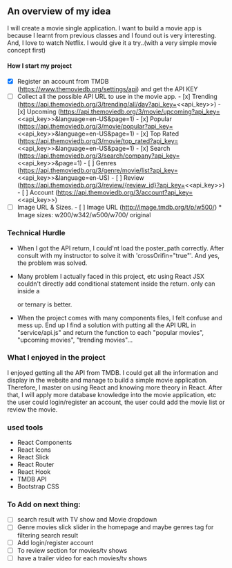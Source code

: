 ## An overview of my idea

I will create a movie single application. I want to build a movie app is because I learnt from previous classes and I found out is very interesting. And, I love to watch Netflix. I would give it a try..(with a very simple movie concept first)

#### How I start my project

-   [x] Register an account from TMDB (https://www.themoviedb.org/settings/api) and get the API KEY
-   [ ] Collect all the possible API URL to use in the movie app. - [x] Trending (https://api.themoviedb.org/3/trending/all/day?api_key=<<api_key>>) - [x] Upcoming (https://api.themoviedb.org/3/movie/upcoming?api_key=<<api_key>>&language=en-US&page=1) - [x] Popular (https://api.themoviedb.org/3/movie/popular?api_key=<<api_key>>&language=en-US&page=1) - [x] Top Rated (https://api.themoviedb.org/3/movie/top_rated?api_key=<<api_key>>&language=en-US&page=1) - [x] Search (https://api.themoviedb.org/3/search/company?api_key=<<api_key>>&page=1) - [ ] Genres (https://api.themoviedb.org/3/genre/movie/list?api_key=<<api_key>>&language=en-US) - [ ] Review (https://api.themoviedb.org/3/review/{review_id}?api_key=<<api_key>>) - [ ] Account (https://api.themoviedb.org/3/account?api_key=<<api_key>>)
-   [ ] Image URL & Sizes. - [ ] Image URL (http://image.tmdb.org/t/p/w500/) \* Image sizes: w200/w342/w500/w700/ original

### Technical Hurdle

-   When I got the API return, I could'nt load the poster_path correctly. After consult with my instructor to solve it with 'crossOrifin="true"'. And yes, the problem was solved.
-   Many problem I actually faced in this project, etc using React JSX couldn't directly add conditional statement inside the return. only can inside a <div> or ternary is better.

-   When the project comes with many components files, I felt confuse and mess up. End up I find a solution with putting all the API URL in "service/api.js" and return the function to each "popular movies", "upcoming movies", "trending movies"...

### What I enjoyed in the project

I enjoyed getting all the API from TMDB. I could get all the information and display in the website and manage to build a simple movie application. Therefore, I master on using React and knowing more theory in React. After that, I will apply more database knowledge into the movie application, etc the user could login/register an account, the user could add the movie list or review the movie.

### used tools

-   React Components
-   React Icons
-   React Slick
-   React Router
-   React Hook
-   TMDB API
-   Bootstrap CSS

### To Add on next thing:

-   [ ] search result with TV show and Movie dropdown
-   [ ] Genre movies slick slider in the homepage and maybe genres tag for filtering search result
-   [ ] Add login/register account
-   [ ] To review section for movies/tv shows
-   [ ] have a trailer video for each movies/tv shows
